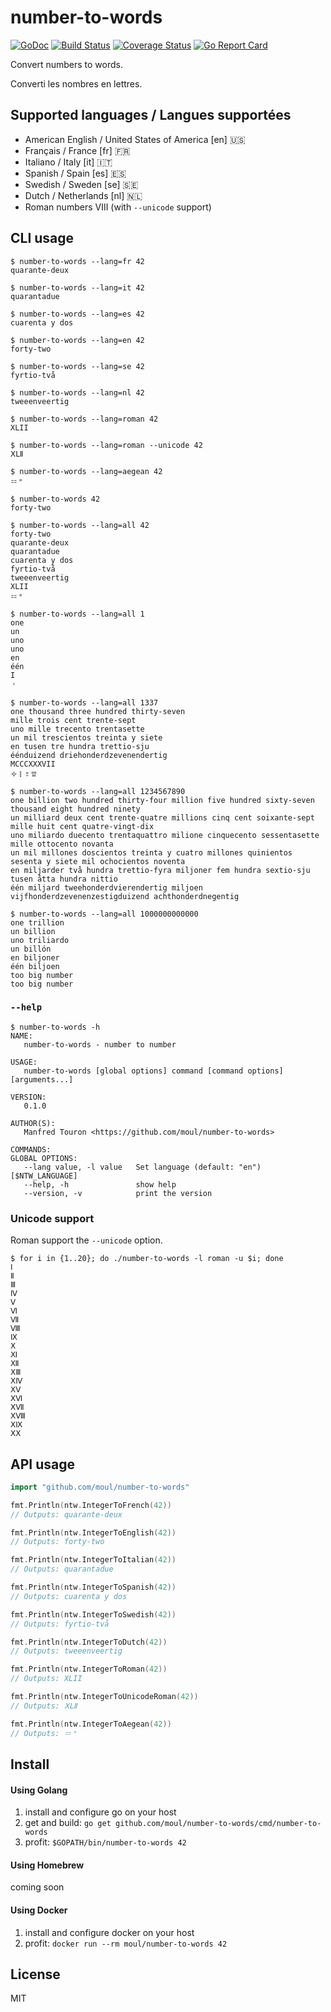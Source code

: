 # number-to-words

[![GoDoc](https://godoc.org/github.com/moul/number-to-words?status.svg)](https://godoc.org/github.com/moul/number-to-words)
[![Build Status](https://travis-ci.org/moul/number-to-words.svg?branch=master)](https://travis-ci.org/moul/number-to-words)
[![Coverage Status](https://coveralls.io/repos/github/moul/number-to-words/badge.svg?branch=master)](https://coveralls.io/github/moul/number-to-words?branch=master)
[![Go Report Card](https://goreportcard.com/badge/github.com/moul/number-to-words)](https://goreportcard.com/report/github.com/moul/number-to-words)

Convert numbers to words.

Converti les nombres en lettres.

## Supported languages / Langues supportées

* American English / United States of America [en] 🇺🇸
* Français / France [fr] 🇫🇷
* Italiano / Italy [it] 🇮🇹
* Spanish / Spain [es] 🇪🇸
* Swedish / Sweden [se] 🇸🇪
* Dutch / Netherlands [nl] 🇳🇱
* Roman numbers Ⅷ  (with `--unicode` support)


## CLI usage

```console
$ number-to-words --lang=fr 42
quarante-deux

$ number-to-words --lang=it 42
quarantadue

$ number-to-words --lang=es 42
cuarenta y dos

$ number-to-words --lang=en 42
forty-two

$ number-to-words --lang=se 42
fyrtio-två

$ number-to-words --lang=nl 42
tweeenveertig

$ number-to-words --lang=roman 42
XLII

$ number-to-words --lang=roman --unicode 42
ⅩⅬⅡ

$ number-to-words --lang=aegean 42
𐄓𐄈

$ number-to-words 42
forty-two

$ number-to-words --lang=all 42
forty-two
quarante-deux
quarantadue
cuarenta y dos
fyrtio-två
tweeenveertig
XLII
𐄓𐄈

$ number-to-words --lang=all 1
one
un
uno
uno
en
één
I
𐄇

$ number-to-words --lang=all 1337
one thousand three hundred thirty-seven
mille trois cent trente-sept
uno mille trecento trentasette
un mil trescientos treinta y siete
en tusen tre hundra trettio-sju
éénduizend driehonderdzevenendertig
MCCCXXXVII
𐄢𐄛𐄒𐄍

$ number-to-words --lang=all 1234567890
one billion two hundred thirty-four million five hundred sixty-seven thousand eight hundred ninety
un milliard deux cent trente-quatre millions cinq cent soixante-sept mille huit cent quatre-vingt-dix
uno miliardo duecento trentaquattro milione cinquecento sessentasette mille ottocento novanta
un mil millones doscientos treinta y cuatro millones quinientos sesenta y siete mil ochocientos noventa
en miljarder två hundra trettio-fyra miljoner fem hundra sextio-sju tusen åtta hundra nittio
één miljard tweehonderdvierendertig miljoen vijfhonderdzevenenzestigduizend achthonderdnegentig

$ number-to-words --lang=all 1000000000000
one trillion
un billion
uno triliardo
un billón
en biljoner
één biljoen
too big number
too big number
```

### `--help`

```console
$ number-to-words -h
NAME:
   number-to-words - number to number

USAGE:
   number-to-words [global options] command [command options] [arguments...]

VERSION:
   0.1.0

AUTHOR(S):
   Manfred Touron <https://github.com/moul/number-to-words>

COMMANDS:
GLOBAL OPTIONS:
   --lang value, -l value   Set language (default: "en") [$NTW_LANGUAGE]
   --help, -h               show help
   --version, -v            print the version
```

### Unicode support

Roman support the `--unicode` option.

```console
$ for i in {1..20}; do ./number-to-words -l roman -u $i; done
Ⅰ
Ⅱ
Ⅲ
Ⅳ
Ⅴ
Ⅵ
Ⅶ
Ⅷ
Ⅸ
Ⅹ
Ⅺ
Ⅻ
ⅩⅢ
ⅩⅣ
ⅩⅤ
ⅩⅥ
ⅩⅦ
ⅩⅧ
ⅩⅨ
ⅩⅩ
```

## API usage

```go
import "github.com/moul/number-to-words"

fmt.Println(ntw.IntegerToFrench(42))
// Outputs: quarante-deux

fmt.Println(ntw.IntegerToEnglish(42))
// Outputs: forty-two

fmt.Println(ntw.IntegerToItalian(42))
// Outputs: quarantadue

fmt.Println(ntw.IntegerToSpanish(42))
// Outputs: cuarenta y dos

fmt.Println(ntw.IntegerToSwedish(42))
// Outputs: fyrtio-två

fmt.Println(ntw.IntegerToDutch(42))
// Outputs: tweeenveertig

fmt.Println(ntw.IntegerToRoman(42))
// Outputs: XLII

fmt.Println(ntw.IntegerToUnicodeRoman(42))
// Outputs: ⅩⅬⅡ

fmt.Println(ntw.IntegerToAegean(42))
// Outputs: 𐄓𐄈
```

## Install

#### Using Golang

1. install and configure go on your host
2. get and build: `go get github.com/moul/number-to-words/cmd/number-to-words`
3. profit: `$GOPATH/bin/number-to-words 42`

#### Using Homebrew

coming soon

#### Using Docker

1. install and configure docker on your host
2. profit: `docker run --rm moul/number-to-words 42`

## License

MIT
